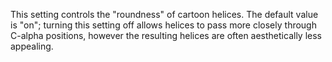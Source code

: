 This setting controls the \"roundness\" of cartoon helices. The default
value is \"on\"; turning this setting off allows helices to pass more
closely through C-alpha positions, however the resulting helices are
often aesthetically less appealing.

